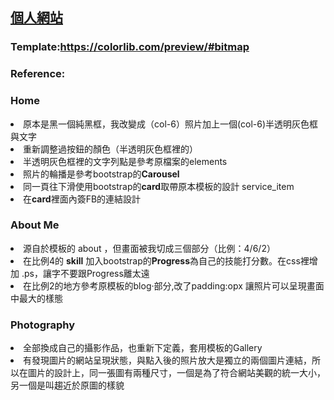 <h2><a href="https://jieyhsu.github.io/jieyhsu">個人網站</a></h2>
<hw>
<h3><b>Template</b>:<a href="https://colorlib.com/preview/#bitmap">https://colorlib.com/preview/#bitmap</a></h3>
    <h3><b>Reference</b>:</h3>
   <p> <h3>Home</h3>
    <li>原本是黑一個純黑框，我改變成（col-6）照片加上一個(col-6)半透明灰色框與文字</li>
    <li>重新調整過按鈕的顏色（半透明灰色框裡的）</li>
    <li>半透明灰色框裡的文字列點是參考原檔案的elements</li>
    <li>照片的輪播是參考bootstrap的<b>Carousel</b></li>
    <li>同一頁往下滑使用bootstrap的<b>card</b>取帶原本模板的設計 service_item </li>
    <li>在<b>card</b>裡面內簽FB的連結設計</li>
    <h3>About Me</h3>
    <li>源自於模板的 about ，但畫面被我切成三個部分（比例：4/6/2）</li>
    <li>在比例4的 <b>skill</b> 加入bootstrap的<b>Progress</b>為自己的技能打分數。在css裡增加 .ps，讓字不要跟Progress離太遠</li>
    <li>在比例2的地方參考原模板的blog·部分,改了padding:opx 讓照片可以呈現畫面中最大的樣態</li>
    <h3>Photography</h3>
    <li>全部換成自己的攝影作品，也重新下定義，套用模板的Gallery</li>
    <li>有發現圖片的網站呈現狀態，與點入後的照片放大是獨立的兩個圖片連結，所以在圖片的設計上，同一張圖有兩種尺寸，一個是為了符合網站美觀的統一大小，另一個是叫趨近於原圖的樣貌</li>
</p>
